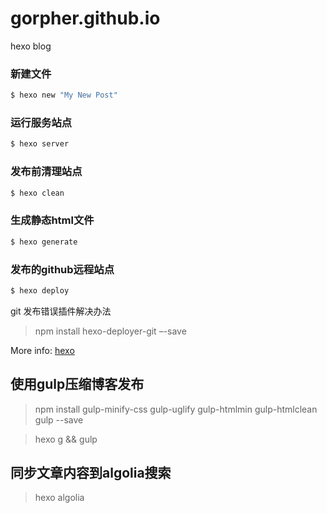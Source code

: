 # gorpher.github.io
hexo blog


### 新建文件

``` bash
$ hexo new "My New Post"
```
### 运行服务站点

``` bash
$ hexo server
```


### 发布前清理站点

``` bash
$ hexo clean
```

### 生成静态html文件

``` bash
$ hexo generate
```


### 发布的github远程站点

``` bash
$ hexo deploy
```


git 发布错误插件解决办法

> npm install hexo-deployer-git –-save  

More info: [hexo](https://hexo.io/)


## 使用gulp压缩博客发布
> npm install gulp-minify-css gulp-uglify gulp-htmlmin gulp-htmlclean gulp --save

> hexo g && gulp

## 同步文章内容到algolia搜索
> hexo algolia